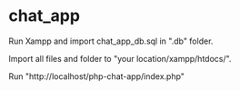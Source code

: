 # chat_app

Run Xampp and import chat_app_db.sql in ".db" folder.

Import all files and folder to "your location/xampp/htdocs/".

Run "http://localhost/php-chat-app/index.php"
